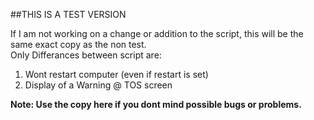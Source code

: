 ##THIS IS A TEST VERSION

If I am not working on a change or addition to the script, this will be the same exact copy as the non test.<br />
Only Differances between script are:
1. Wont restart computer (even if restart is set)
2. Display of a Warning @ TOS screen

**Note: Use the copy here if you dont mind possible bugs or problems.**
